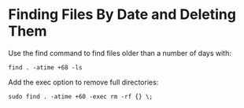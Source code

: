 # Finding Files By Date and Deleting Them

Use the find command to find files older than a number of days with:

    find . -atime +68 -ls

Add the exec option to remove full directories:

    sudo find . -atime +60 -exec rm -rf {} \;

